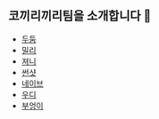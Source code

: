 ## 코끼리끼리팀을 소개합니다 🐘

- [두둠]()
- [밀리]()
- [져니]()
- [썬샷]()
- [네이브](./nave/README.md)
- [우디]()
- [부엉이]()
